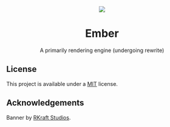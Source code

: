 <div align="center">
  <img src="https://user-images.githubusercontent.com/70792552/127762518-57e8faa7-20a7-429d-9403-651c2b8c1076.png">
  <h1>Ember</h1>
</div>
<p align="center">
  A primarily rendering engine (undergoing rewrite)
</p>

## License
This project is available under a [MIT](https://github.com/billyeatcookies/Ember/blob/master/LICENSE.md) license.

## Acknowledgements

Banner by [RKraft Studios](https://github.com/rushilkoul).